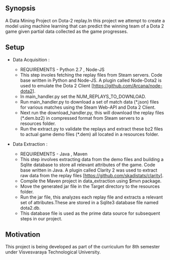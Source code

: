 ## Synopsis

A Data Mining Project on Dota-2 replay.In this project we attempt to create a model using 
machine learning that can predict the winning team of a Dota 2 game given partial data
collected as the game progresses.

## Setup

* Data Acquisition :
	* REQUIREMENTS - Python 2.7 , Node-JS
	* This step involes fetching the replay files from Steam servers. Code base written in Python and Node-JS. A 	  plugin called Node-Dota2 is used to emulate the Dota 2 Client [https://github.com/Arcana/node-dota2].
	* In main_handler.py set the NUM_REPLAYS_TO_DOWNLOAD.
	* Run main_handler.py to download a set of match data (*.json) files for various matches using the Steam Web-API 	  	  and Dota 2 Client.
	* Next run the download_handler.py, this will download the replay files (*.dem.bz2) in compressed format from 	  Steam servers to a resources folder.
	* Run the extract.py to validate the replays and extract these bz2 files to actual game demo files (*.dem) all located in a resources folder.
 
* Data Extraction :
	* REQUIREMENTS - Java , Maven
	* This step involves extracting data from the demo files and building a Sqlite database to store all relevant
	  attributes of the game. Code base written in Java. A plugin called Clarity 2 was used to extract raw data from the replay files 	  	  [https://github.com/skadistats/clarity].
	* Compile the Maven project in data_extraction using $mvn package.
	* Move the generated jar file in the Target directory to the resources folder.
	* Run the jar file, this analyzes each replay file and extracts a relevant set of attributes.These are stored in a Sqlite3 database file named
	  dota2.db.
	* This database file is used as the prime data source for subsequent steps in our project.
## Motivation

This project is being developed as part of the curriculum for 8th semester under Visvesvaraya Technological University.
